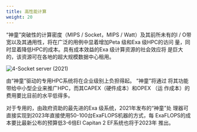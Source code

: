 ```yaml
---
title: 高性能计算
weight: 20
---
```

“神童”突破性的计算密度（MIPS / Socket，MIPS / Watt）及其前所未有的I / O带宽以及其通用性，将在广泛的用例中显着增加Peta 级和Exa 级HPC的访问 量，同时显着降低HPC的成本。具有成本效益的Exa 级计算资源的社会效应将 是巨大的，该资源可在各地的超大规模数据中心租用。

![4-Socket server (2021)](https://www.tachyum.com/assets/img/4-socket-cn.jpg "4-Socket server (2021)")

由“神童”驱动的专用HPC系统将在企业级别上负担得起。 “神童”将通过 将其功能带给中小型企业来推广HPC，而其CAPEX（硬件成本）和OPEX （运 作成本）的费用要比目前的水平低得多。

对于专用的，由政府资助的最先进的Exa 级系统，2021年发布的“神童”处 理器可直接实现到2023年直接使用50-100台ExaFLOPS机器的方式，每 ExaFLOPS的成本要比最新公布的预算低3-6倍El Capitan 2 EF系统也将于2023年 推出。